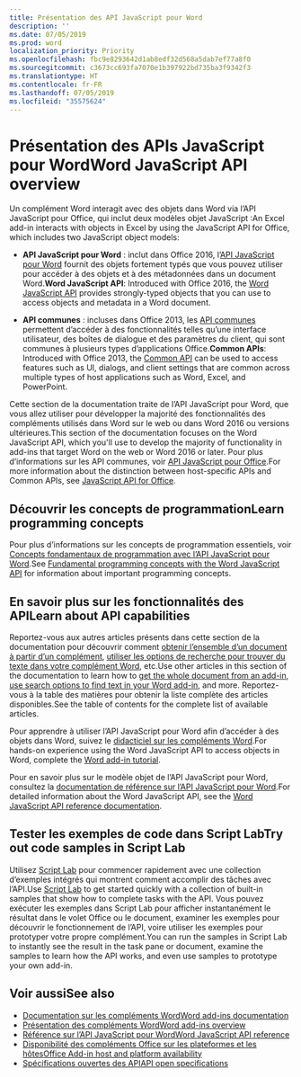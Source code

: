 ```yaml
---
title: Présentation des API JavaScript pour Word
description: ''
ms.date: 07/05/2019
ms.prod: word
localization_priority: Priority
ms.openlocfilehash: fbc9e8293642d1ab8edf32d568a5dab7ef77a8f0
ms.sourcegitcommit: c3673cc693fa7070e1b397922bd735ba3f9342f3
ms.translationtype: HT
ms.contentlocale: fr-FR
ms.lasthandoff: 07/05/2019
ms.locfileid: "35575624"
---
```

# <a name="word-javascript-api-overview"></a><span data-ttu-id="25cd9-102">Présentation des APIs JavaScript pour Word</span><span class="sxs-lookup"><span data-stu-id="25cd9-102">Word JavaScript API overview</span></span>

<span data-ttu-id="25cd9-103">Un complément Word interagit avec des objets dans Word via l’API JavaScript pour Office, qui inclut deux modèles objet JavaScript :</span><span class="sxs-lookup"><span data-stu-id="25cd9-103">An Excel add-in interacts with objects in Excel by using the JavaScript API for Office, which includes two JavaScript object models:</span></span>

* <span data-ttu-id="25cd9-104">**API JavaScript pour Word** : inclut dans Office 2016, l’[API JavaScript pour Word](/javascript/api/word) fournit des objets fortement typés que vous pouvez utiliser pour accéder à des objets et à des métadonnées dans un document Word.</span><span class="sxs-lookup"><span data-stu-id="25cd9-104">**Word JavaScript API**: Introduced with Office 2016, the [Word JavaScript API](/javascript/api/word) provides strongly-typed objects that you can use to access objects and metadata in a Word document.</span></span> 

* <span data-ttu-id="25cd9-105">**API communes** : incluses dans Office 2013, les [API communes](/javascript/api/office) permettent d’accéder à des fonctionnalités telles qu’une interface utilisateur, des boîtes de dialogue et des paramètres du client, qui sont communes à plusieurs types d’applications Office.</span><span class="sxs-lookup"><span data-stu-id="25cd9-105">**Common APIs**: Introduced with Office 2013, the [Common API](/javascript/api/office) can be used to access features such as UI, dialogs, and client settings that are common across multiple types of host applications such as Word, Excel, and PowerPoint.</span></span>

<span data-ttu-id="25cd9-106">Cette section de la documentation traite de l’API JavaScript pour Word, que vous allez utiliser pour développer la majorité des fonctionnalités des compléments utilisés dans Word sur le web ou dans Word 2016 ou versions ultérieures.</span><span class="sxs-lookup"><span data-stu-id="25cd9-106">This section of the documentation focuses on the Word JavaScript API, which you'll use to develop the majority of functionality in add-ins that target Word on the web or Word 2016 or later.</span></span> <span data-ttu-id="25cd9-107">Pour plus d’informations sur les API communes, voir [API JavaScript pour Office](../javascript-api-for-office.md).</span><span class="sxs-lookup"><span data-stu-id="25cd9-107">For more information about the distinction between host-specific APIs and Common APIs, see [JavaScript API for Office](../javascript-api-for-office.md).</span></span> 

## <a name="learn-programming-concepts"></a><span data-ttu-id="25cd9-108">Découvrir les concepts de programmation</span><span class="sxs-lookup"><span data-stu-id="25cd9-108">Learn programming concepts</span></span>

<span data-ttu-id="25cd9-109">Pour plus d’informations sur les concepts de programmation essentiels, voir [Concepts fondamentaux de programmation avec l’API JavaScript pour Word](../../word/word-add-ins-core-concepts.md).</span><span class="sxs-lookup"><span data-stu-id="25cd9-109">See [Fundamental programming concepts with the Word JavaScript API](../../word/word-add-ins-core-concepts.md) for information about important programming concepts.</span></span>
 
## <a name="learn-about-api-capabilities"></a><span data-ttu-id="25cd9-110">En savoir plus sur les fonctionnalités des API</span><span class="sxs-lookup"><span data-stu-id="25cd9-110">Learn about API capabilities</span></span>

<span data-ttu-id="25cd9-111">Reportez-vous aux autres articles présents dans cette section de la documentation pour découvrir comment [obtenir l’ensemble d’un document à partir d’un complément](../../word/get-the-whole-document-from-an-add-in-for-word.md), [utiliser les options de recherche pour trouver du texte dans votre complément Word](../../word/search-option-guidance.md), etc.</span><span class="sxs-lookup"><span data-stu-id="25cd9-111">Use other articles in this section of the documentation to learn how to [get the whole document from an add-in](../../word/get-the-whole-document-from-an-add-in-for-word.md), [use search options to find text in your Word add-in](../../word/search-option-guidance.md), and more.</span></span> <span data-ttu-id="25cd9-112">Reportez-vous à la table des matières pour obtenir la liste complète des articles disponibles.</span><span class="sxs-lookup"><span data-stu-id="25cd9-112">See the table of contents for the complete list of available articles.</span></span>

<span data-ttu-id="25cd9-113">Pour apprendre à utiliser l’API JavaScript pour Word afin d’accéder à des objets dans Word, suivez le [didacticiel sur les compléments Word](../../tutorials/word-tutorial.md).</span><span class="sxs-lookup"><span data-stu-id="25cd9-113">For hands-on experience using the Word JavaScript API to access objects in Word, complete the [Word add-in tutorial](../../tutorials/word-tutorial.md).</span></span> 

<span data-ttu-id="25cd9-114">Pour en savoir plus sur le modèle objet de l’API JavaScript pour Word, consultez la [documentation de référence sur l’API JavaScript pour Word](/javascript/api/word).</span><span class="sxs-lookup"><span data-stu-id="25cd9-114">For detailed information about the Word JavaScript API, see the [Word JavaScript API reference documentation](/javascript/api/word).</span></span>

## <a name="try-out-code-samples-in-script-lab"></a><span data-ttu-id="25cd9-115">Tester les exemples de code dans Script Lab</span><span class="sxs-lookup"><span data-stu-id="25cd9-115">Try out code samples in Script Lab</span></span>

<span data-ttu-id="25cd9-116">Utilisez [Script Lab](../../overview/explore-with-script-lab.md) pour commencer rapidement avec une collection d’exemples intégrés qui montrent comment accomplir des tâches avec l’API.</span><span class="sxs-lookup"><span data-stu-id="25cd9-116">Use [Script Lab](../../overview/explore-with-script-lab.md) to get started quickly with a collection of built-in samples that show how to complete tasks with the API.</span></span> <span data-ttu-id="25cd9-117">Vous pouvez exécuter les exemples dans Script Lab pour afficher instantanément le résultat dans le volet Office ou le document, examiner les exemples pour découvrir le fonctionnement de l’API, voire utiliser les exemples pour prototyper votre propre complément.</span><span class="sxs-lookup"><span data-stu-id="25cd9-117">You can run the samples in Script Lab to instantly see the result in the task pane or document, examine the samples to learn how the API works, and even use samples to prototype your own add-in.</span></span>

## <a name="see-also"></a><span data-ttu-id="25cd9-118">Voir aussi</span><span class="sxs-lookup"><span data-stu-id="25cd9-118">See also</span></span>

- [<span data-ttu-id="25cd9-119">Documentation sur les compléments Word</span><span class="sxs-lookup"><span data-stu-id="25cd9-119">Word add-ins documentation</span></span>](../../word/index.md)
- [<span data-ttu-id="25cd9-120">Présentation des compléments Word</span><span class="sxs-lookup"><span data-stu-id="25cd9-120">Word add-ins overview</span></span>](../../word/word-add-ins-programming-overview.md)
- [<span data-ttu-id="25cd9-121">Référence sur l’API JavaScript pour Word</span><span class="sxs-lookup"><span data-stu-id="25cd9-121">Word JavaScript API reference</span></span>](/javascript/api/word)
- [<span data-ttu-id="25cd9-122">Disponibilité des compléments Office sur les plateformes et les hôtes</span><span class="sxs-lookup"><span data-stu-id="25cd9-122">Office Add-in host and platform availability</span></span>](../../overview/office-add-in-availability.md)
- [<span data-ttu-id="25cd9-123">Spécifications ouvertes des API</span><span class="sxs-lookup"><span data-stu-id="25cd9-123">API open specifications</span></span>](../openspec/openspec.md)
